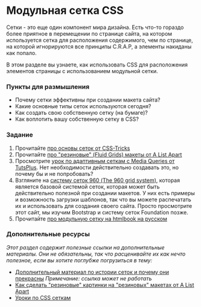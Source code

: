 # Модульная сетка CSS

Сетки - это еще один компонент мира дизайна. Есть что-то гораздо более приятное в перемещении по странице сайта, на котором используется сетка для расположения содержимого, чем по странице, на которой игнорируются все принципы C.R.A.P, а элементы накиданы как попало.

В этом разделе вы узнаете, как использовать CSS для расположения элементов страницы с использованием модульной сетки.

### Пункты для размышления

- Почему сетки эффективны при создании макета сайта?
- Какие основные типы сеток используются сегодня?
- Как создать свою собственную сетку (на бумаге)?
- Как воплотить вашу собственную сетку в CSS?

### Задание

1. Прочитайте [про основы сеток от CSS-Tricks](http://css-tricks.com/dont-overthink-it-grids/)
2. Прочитайте [про "резиновые" (Fluid Grids) макеты от A List Apart](http://alistapart.com/article/fluidgrids)
3. Просмотрите [урок по адаптивным сеткам с Media Queries от TutsPlus](http://webdesign.tutsplus.com/tutorials/a-basic-responsive-grid-plus-handy-css3-media-query-reporter--webdesign-5121). Нет необходимости действительно создавать это, но почему бы и не попробовать?
4. Взгляните на [систему сеток 960 (The 960 grid system)](http://960.gs/), которая является базовой системой сеток, которая может быть действительно полезной при создании макетов. У них есть примеры и возможность загрузки шаблонов, так что вы можете распечатать их и использовать для создания своего сайта. Просто просмотрите этот сайт, мы изучим Bootstrap и систему сеток Foundation позже.
5. Прочитайте [про модульную сетку на htmlbook на русском](http://htmlbook.ru/content/modulnaya-setka)

### Дополнительные ресурсы

_Этот раздел содержит полезные ссылки на дополнительные материалы. Они не обязательны, так что расценивайте их как нечто полезное, если вы хотите поглубже погрузиться в тему:_

- [Дополнительный материал по истории сеток и почему они прекрасны](http://www.subtraction.com/pics/0703/grids_are_good.pdf) _Примечание: ссылка может не работать_
- [Как сделать "резиновые" картинки на "резиновых" макетах от A List Apart](http://alistapart.com/article/fluid-images)
- [Уроки по CSS сеткам](https://hackdesign.org/lessons/32)
